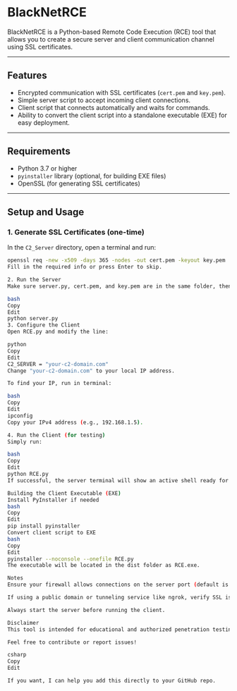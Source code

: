 # BlackNetRCE

BlackNetRCE is a Python-based Remote Code Execution (RCE) tool that allows you to create a secure server and client communication channel using SSL certificates.

---

## Features
- Encrypted communication with SSL certificates (`cert.pem` and `key.pem`).
- Simple server script to accept incoming client connections.
- Client script that connects automatically and waits for commands.
- Ability to convert the client script into a standalone executable (EXE) for easy deployment.

---

## Requirements
- Python 3.7 or higher
- `pyinstaller` library (optional, for building EXE files)
- OpenSSL (for generating SSL certificates)

---

## Setup and Usage

### 1. Generate SSL Certificates (one-time)
In the `C2_Server` directory, open a terminal and run:

```bash
openssl req -new -x509 -days 365 -nodes -out cert.pem -keyout key.pem
Fill in the required info or press Enter to skip.

2. Run the Server
Make sure server.py, cert.pem, and key.pem are in the same folder, then run:

bash
Copy
Edit
python server.py
3. Configure the Client
Open RCE.py and modify the line:

python
Copy
Edit
C2_SERVER = "your-c2-domain.com"
Change "your-c2-domain.com" to your local IP address.

To find your IP, run in terminal:

bash
Copy
Edit
ipconfig
Copy your IPv4 address (e.g., 192.168.1.5).

4. Run the Client (for testing)
Simply run:

bash
Copy
Edit
python RCE.py
If successful, the server terminal will show an active shell ready for commands.

Building the Client Executable (EXE)
Install PyInstaller if needed
bash
Copy
Edit
pip install pyinstaller
Convert client script to EXE
bash
Copy
Edit
pyinstaller --noconsole --onefile RCE.py
The executable will be located in the dist folder as RCE.exe.

Notes
Ensure your firewall allows connections on the server port (default is 443).

If using a public domain or tunneling service like ngrok, verify SSL is properly configured.

Always start the server before running the client.

Disclaimer
This tool is intended for educational and authorized penetration testing purposes only. Unauthorized use is illegal and unethical.

Feel free to contribute or report issues!

csharp
Copy
Edit

If you want, I can help you add this directly to your GitHub repo.
